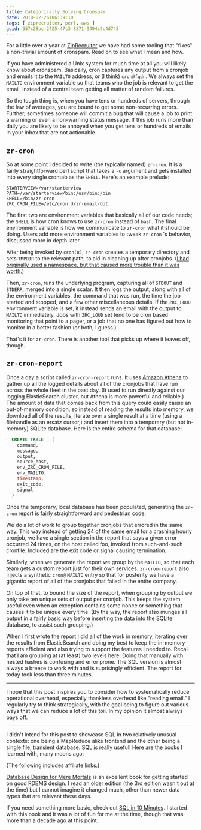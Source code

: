 ```yaml
---
title: Categorically Solving Cronspam
date: 2018-02-26T06:39:10
tags: [ ziprecruiter, perl, aws ]
guid: 557c28bc-2725-47c3-8371-9494c9c4d745
---
```

For a little over a year at
[ZipRecruiter](https://web.archive.org/web/20190330183125/https://www.ziprecruiter.com/hiring/technology) we have had some tooling that
"fixes" a non-trivial amount of cronspam.  Read on to see what I mean and how.

<!--more-->

If you have administered a Unix system for much time at all you will likely know
about cronspam.  Basically, cron captures any output from a cronjob and emails
it to the `MAILTO` address, or (I think) `cron@fqdn`.  We always set the
`MAILTO` environment variable so that teams who the job is relevant to get the
email, instead of a central team getting all matter of random failures.

So the tough thing is, when you have tens or hundreds of servers, through the
law of averages, you are bound to get some non-recurring errors.  Further,
sometimes someone will commit a bug that will cause a job to print a warning or
even a non-warning status message.  If this job runs more than daily you are
likely to be annoyed when you get tens or hundreds of emails in your inbox that
are not actionable.

## `zr-cron`

So at some point I decided to write (the typically named) `zr-cron`.  It is a
fairly straightforward perl script that takes a `-c` argument and gets installed
into every single crontab as the `SHELL`.  Here's an example prelude:

```
STARTERVIEW=/var/starterview
PATH=/var/starterview/bin:/usr/bin:/bin
SHELL=/bin/zr-cron
ZRC_CRON_FILE=/etc/cron.d/zr-email-bot
```

The first two are environment variables that basically all of our code needs;
the `SHELL` is how cron knows to use `zr-cron` instead of `bash`.  The final
environment variable is how we communicate to `zr-cron` what it should be doing.
Users add more environment variables to tweak `zr-cron` 's behavior, discussed
more in depth later.

After being invoked by `cron(8)`, `zr-cron` creates a temporary directory and
sets `TMPDIR` to the relevant path, to aid in cleaning up after cronjobs. ([I
had originally used a namespace, but that caused more trouble than it was
worth](/posts/perl-linux-namespaces-and-pedestrian-problems/).)

Then, `zr-cron`, runs the underlying program, capturing all of `STDOUT` and
`STDERR`, merged into a single scalar.  It then logs the output, along with all
of the environment variables, the command that was run, the time the job started
and stopped, and a few other miscellaneous details.  If the `ZRC_LOUD`
environment variable is set, it instead sends an email with the output to
`MAILTO` immediately.  Jobs with `ZRC_LOUD` set tend to be cron based monitoring
that point to a pager, or a job that no one has figured out how to monitor in a
better fashion (or both, I guess.)

That's it for `zr-cron`.  There is another tool that picks up where it leaves
off, though.

## `zr-cron-report`

Once a day a script called `zr-cron-report` runs.  It uses [Amazon
Athena](/posts/using-amazon-athena-from-perl/) to gather up all the logged
details about all of the cronjobs that have run across the whole fleet in the
past day.  (It used to run directly against our logging ElasticSearch cluster,
but Athena is more powerful and reliable.)  The amount of data that comes back
from this query could easily cause an out-of-memory condition, so instead of
reading the results into memory, we download all of the results, iterate over a
single result at a time (using a filehandle as an ersatz cursor,) and insert
them into a temporary (but not in-memory) SQLite database.  Here is the entire
schema for that database:

``` SQL
  CREATE TABLE _ (
    command,
    message,
    output,
    source_host,
    env_ZRC_CRON_FILE,
    env_MAILTO,
    timestamp,
    exit_code,
    signal
  )
```

Once the temporary, local database has been populated, generating the `zr-cron`
report is fairly straightforward and pedestrian code.

We do a lot of work to group together cronjobs that errored in the same way.
This way instead of getting 24 of the same email for a crashing hourly cronjob,
we have a single section in the report that says a given error occurred 24
times, on the host called foo, invoked from such-and-such cronfile.  Included
are the exit code or signal causing termination.

Similarly, when we generate the report we group by the `MAILTO`, so that each
team gets a custom report just for their own services.  `zr-cron-report` also
injects a synthetic `cron@` `MAILTO` entry so that for posterity we have a
gigantic report of all of the cronjobs that failed in the entire company.

On top of that, to bound the size of the report, when grouping by output we only
take ten unique sets of output per cronjob.  This keeps the system useful even
when an exception contains some nonce or something that causes it to be unique
every time.  (By the way, the report also munges all output in a fairly basic
way before inserting the data into the SQLite database, to assist such
grouping.)

When I first wrote the report I did all of the work in memory, iterating over
the results from ElasticSearch and doing my best to keep the in-memory reports
efficient and also trying to support the features I needed to.  Recall that I am
grouping at (at least) two levels here.  Doing that manually with nested hashes
is confusing and error prone.  The SQL version is almost always a breeze to work
with and is suprisingly efficient.  The report for today took less than three
minutes.

---

I hope that this post inspires you to consider how to systematically reduce
operational overhead, especially thankless overhead like "reading email."  I
regularly try to think strategically, with the goal being to figure out various
ways that we can reduce a lot of this toil.  In my opinion it almost always pays
off.

---

I didn't intend for this post to showcase SQL in two relatively unusual
contexts: one being a MapReduce alike frontend and the other being a single
file, transient database.  SQL is really useful!  Here are the books I learned
with, many moons ago:

(The following includes affiliate links.)

<a target="_blank" href="https://www.amazon.com/gp/product/0321884493/ref=as_li_tl?ie=UTF8&camp=1789&creative=9325&creativeASIN=0321884493&linkCode=as2&tag=afoolishmanif-20&linkId=9264185c3d13c7c67e237a963060f488">Database Design for Mere Mortals</a><img src="//ir-na.amazon-adsystem.com/e/ir?t=afoolishmanif-20&l=am2&o=1&a=0321884493" width="1" height="1" border="0" alt="" style="border:none !important; margin:0px !important;" />
is an excellent book for getting started on good RDBMS design.  I read an
older edition (the 3rd edition wasn't out at the time) but I cannot imagine it
changed much, other than newer data types that are relevant these days.

If you need something more basic, check out
<a target="_blank" href="https://www.amazon.com/gp/product/0672336073/ref=as_li_tl?ie=UTF8&camp=1789&creative=9325&creativeASIN=0672336073&linkCode=as2&tag=afoolishmanif-20&linkId=b1c9ef8b26a8eb1cc86ed4ba8ae42237">SQL in 10 Minutes</a><img src="//ir-na.amazon-adsystem.com/e/ir?t=afoolishmanif-20&l=am2&o=1&a=0672336073" width="1" height="1" border="0" alt="" style="border:none !important; margin:0px !important;" />.
I started with this book and it was a lot of fun for me at the time, though that
was more than a decade ago at this point.
